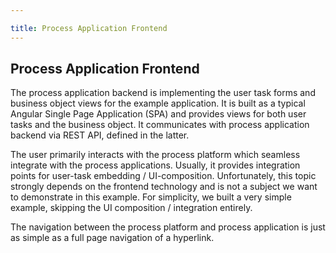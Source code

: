 ```yaml
---

title: Process Application Frontend
---
```


## Process Application Frontend

The process application backend is implementing the user task forms and business object views for the
example application. It is built as a typical Angular Single Page Application (SPA) and provides
views for both user tasks and the business object. It communicates with process application backend via
REST API, defined in the latter.

The user primarily interacts with the process platform which seamless integrate with the process applications.
Usually, it provides integration points for user-task embedding / UI-composition. Unfortunately,
this topic strongly depends on the frontend technology and is not a subject we want to demonstrate
in this example. For simplicity, we built a very simple example, skipping the UI composition / integration entirely.

The navigation between the process platform and process application is just as simple as a full page
navigation of a hyperlink.
